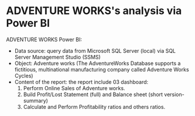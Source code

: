 # ADVENTURE WORKS's analysis via Power BI
ADVENTURE WORKS Power BI: 
- Data source: query data from Microsoft SQL Server (local) via SQL Server Management Studio (SSMS)
- Object: Adventure works (The AdventureWorks Database supports a fictitious, multinational manufacturing company called Adventure Works Cycles)
- Content of the report: the report include 03 dashboard: 
   1. Perform Online Sales of Adventure works.
   2. Build Profit/Lost Statement (full) and Balance sheet (short version-summary)
   3. Calculate and Perform Profitability ratios and others ratios.
